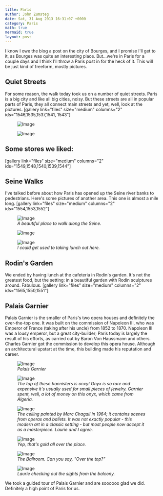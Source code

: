 ```yaml
---
title: Paris
author: John Zumsteg
date: Sat, 31 Aug 2013 16:31:07 +0000
category: Paris
math: true
mermaid: true
layout: post
---
```

I know I owe the blog a post on the city of Bourges, and I promise I'll get to it, as Bourges was quite an interesting place. But...we're in Paris for a couple days and I think I'll throw a Paris post in for the heck of it. This will be just kind of freeform, mostly pictures.
<h2>Quiet Streets</h2>
For some reason, the walk today took us on a number of quiet streets. Paris is a big city and like all big cities, noisy. But these streets are all in popular parts of Paris, they all connect main streets and yet, well, look at the pictures.
[gallery link="files" size="medium" columns="2" ids="1546,1535,1537,1541, 1543"]
<figure class = "landscape">
	<img src="{{"/assets/images/2013/08/DSC03792.jpg" | prepend: site.baseurl | prepend: site.url }}" alt="Image" />
	<figcaption></figcaption>
</figure>


<figure class = "landscape">
	<img src="{{"/assets/images/2013/09/_MG_0241.CR2" | prepend: site.baseurl | prepend: site.url }}" alt="Image" />
	<figcaption></figcaption>
</figure>  

<h2>Some stores we liked:</h2>
[gallery link="files" size="medium" columns="2" ids="1549,1548,1540,1539,1544"]

<h2>Seine Walks</h2>
I've talked before about how Paris has opened up the Seine river banks to pedestrians. Here's some pictures of another area. This one is almost a mile long.
[gallery link="files" size="medium"  columns="2" ids="1554,1553,1552"]
<figure class = "landscape">
	<img src="{{ "/assets/images/2013/08/MG_0060.jpg" | prepend: site.baseurl | prepend: site.url }}"   alt="Image" />
		<figcaption><em>A beautiful place to walk along the Seine.</em></figcaption>
</figure>

<figure class = "landscape">
	<img src="{{ "/assets/images/2013/08/MG_0062.jpg" | prepend: site.baseurl | prepend: site.url }}"  alt="Image" />
		<figcaption><em></em></figcaption>
</figure>

<figure class = "landscape">
	<img src="{{ "/assets/images/2013/08/MG_0063.jpg" | prepend: site.baseurl | prepend: site.url }}"   alt="Image" />
		<figcaption><em>I could get used to taking lunch out here.</em></figcaption>
</figure>


<h2>Rodin's Garden</h2>
We ended by having lunch at the cafeteria in Rodin's garden. It's not the greatest food, but the setting: in a beautiful garden with Rodin sculptures around. Fabulous.
[gallery  link="files" size="medium" columns="2" ids="1565,1550,1551"]

<h2>Palais Garnier</h2>
Palais Garnier is the smaller of Paris's two opera houses and definitely the over-the-top one. It was built on the commission of Napoleon III, who was Emperor of France (taking after his uncle) from 1852 to 1870. Napoleon III was a lousy emperor, but a great city-builder; Paris today is largely the result of his efforts, as carried out by Baron Von Haussmann and others. Charles Garnier got the commission to develop this opera house. Although an architectural upstart at the time, this building made his reputation and career.

<figure class = "landscape">
	<img src="{{ "/assets/images/2013/08/DSC03952.jpg" | prepend: site.baseurl | prepend: site.url }}"  alt="Image" />
		<figcaption><em>Palais Garnier</em></figcaption>
</figure>



<figure class = "landscape">
	<img src="{{"/assets/images/2013/08/DSC03962.jpg" | prepend: site.baseurl | prepend: site.url }}" alt="Image" />
	<figcaption><em>The top of these bannisters is onxy! Onyx is so rare and expensive it's usually used for small pieces of jewelry. Garnier spent, well, a lot of money on this onyx, which came from Algeria.</em></figcaption>
</figure>



<figure class = "landscape">
	<img src="{{"/assets/images/2013/08/DSC03965.jpg" | prepend: site.baseurl | prepend: site.url }}" alt="Image" />
	<figcaption><em>The ceiling painted by Marc Chagall in 1964; it contains scenes from operas and ballets. It was not exactly popular - this modern art in a classic setting - but most people now accept it as a masterpiece. Laurie and I agree.</em></figcaption>
</figure>



<figure class = "landscape">
	<img src="{{"/assets/images/2013/08/DSC03966.jpg" | prepend: site.baseurl | prepend: site.url }}" alt="Image" />
	<figcaption><em>Yep, that's gold all over the place.</em></figcaption>
</figure>



<figure class = "landscape">
	<img src="{{"/assets/images/2013/08/DSC03970.jpg" | prepend: site.baseurl | prepend: site.url }}" alt="Image" />
	<figcaption><em>The Ballroom. Can you say, "Over the top?"</em></figcaption>
</figure>



<figure class = "landscape">
	<img src="{{"/assets/images/2013/08/DSC03972.jpg" | prepend: site.baseurl | prepend: site.url }}" alt="Image" />
	<figcaption><em>Laurie checking out the sights from the balcony.</em></figcaption>
</figure>



We took a guided tour of Palais Garnier and are soooooo glad we did. Definitely a high point of Paris for us.
